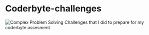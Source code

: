 # Coderbyte-challenges
![Complex Problem Solving](https://www.shutterstock.com/image-photo/complex-problem-solving-challenge-solution-600nw-1377551297.jpg)
Challenges that I did to prepare for my coderbyte assesment

